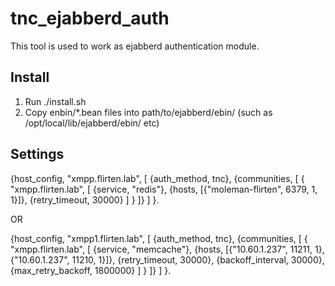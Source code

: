 tnc_ejabberd_auth
=================

This tool is used to work as ejabberd authentication module.

## Install
1. Run ./install.sh
2. Copy enbin/*.bean files into path/to/ejabberd/ebin/ (such as /opt/local/lib/ejabberd/ebin/ etc)

## Settings
{host_config,
  	"xmpp.flirten.lab", [
		{auth_method, tnc},
		{communities, [
			{
				"xmpp.flirten.lab", [
					{service, "redis"},
					{hosts, [{"moleman-flirten", 6379, 1, 1}]},
					{retry_timeout, 30000}
				]
			}
		]}
	]
}.

OR

{host_config,
	"xmpp1.flirten.lab", [
		{auth_method, tnc},
		{communities, [
			{
				"xmpp.flirten.lab", [
          {service, "memcache"},
          {hosts, [{"10.60.1.237", 11211, 1}, {"10.60.1.237", 11210, 1}]},
          {retry_timeout, 30000},
          {backoff_interval, 30000},
          {max_retry_backoff, 1800000}
				]
			}
		]}
	]
}.
